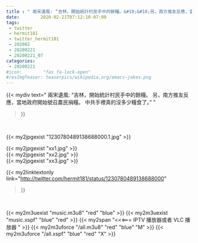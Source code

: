 ```yaml
---
title : " 兩宋遺風: “吉林，開始統計村民手中的餘糧。&#10;&#10;另，南方推友反應，當地政府開始號召農民捐糧。&#10;&#10;中共手裡真的沒多少糧食了。”  "
date:        2020-02-21T07:12:10-07:00
tags:
 - twitter
 - hermit181
 - twitter_hermit181
 - 202002
 - 20200221
 - 20200221_07
categories:
 - 20200221
#icon:        "fas fa-lock-open"
#resImgTeaser: teaserpics/wikipedia.org/emacs-jokes.png
---
```


{{< mydiv text=" 兩宋遺風: “吉林，開始統計村民手中的餘糧。&#10;&#10;另，南方推友反應，當地政府開始號召農民捐糧。&#10;&#10;中共手裡真的沒多少糧食了。”  "
>}}
<br>


 {{< my2jpgexist "1230780489138688000.1.jpg" >}}<br> 

{{< my2jpgexist "xx1.jpg" >}}<br>
{{< my2jpgexist "xx2.jpg" >}}<br>
{{< my2jpgexist "xx3.jpg" >}}<br>


{{< my2linktextonly link="http://twitter.com/hermit181/status/1230780489138688000"
>}}


<br>

{{< my2m3uexist "music.m3u8" "red"  "blue" >}} {{< my2m3uexist "music.xspf" "blue" "red"  >}} {{< my2span "<<<=== IPTV 播放器或者 VLC 播放器 " >}} {{< my2m3uforce "/all.m3u8" "red"  "blue" "M" >}} {{< my2m3uforce "/all.xspf" "blue" "red"  "X" >}} 
